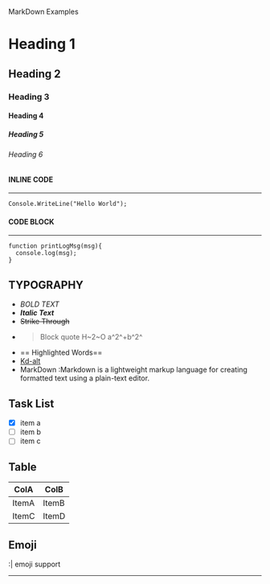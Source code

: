 MarkDown Examples

# Heading 1
## Heading 2
### Heading 3
#### Heading 4
##### Heading 5
###### Heading 6

#### INLINE CODE 
---

`Console.WriteLine("Hello World");`

#### CODE BLOCK
---

```
function printLogMsg(msg){
  console.log(msg);
}
```

TYPOGRAPHY
---

- *BOLD TEXT*
- ***Italic Text***
- ~~Strike Through~~
- > Block quote
H~2~O
a^2^+b^2^
- == Highlighted Words==
- [Kd-alt](https://github.com/Kd-alt/)
- MarkDown
  :Markdown is a lightweight markup language for creating formatted text using a plain-text editor.

Task List
---
- [x] item a
- [ ] item b
- [ ] item c

Table
---

|ColA|ColB|
|----|----|
|ItemA|ItemB|
|ItemC|ItemD|

Emoji
---
:| emoji support
___

